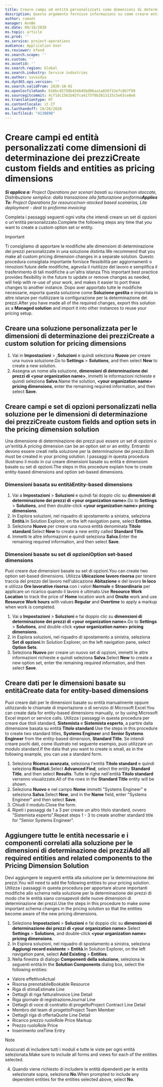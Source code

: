 ```yaml
---
title: Creare campi ed entità personalizzati come dimensioni di determinazione dei prezzi
description: Questo argomento fornisce informazioni su come creare entità o set di opzioni personalizzati.
author: rumant
manager: AnnBe
ms.date: 09/18/2020
ms.topic: article
ms.prod: ''
ms.service: project-operations
audience: Application User
ms.reviewer: kfend
ms.search.scope: ''
ms.custom: ''
ms.assetid: ''
ms.search.region: Global
ms.search.industry: Service industries
ms.author: suvaidya
ms.dyn365.ops.version: ''
ms.search.validFrom: 2020-10-01
ms.openlocfilehash: 616bcd5758b434b45bd06aa1a026f32efc8b7f99
ms.sourcegitcommit: 4cf1dc1561b92fca4175f0b3813133c5e63ce8e6
ms.translationtype: HT
ms.contentlocale: it-IT
ms.lasthandoff: 10/28/2020
ms.locfileid: "4130898"
---
```

# <a name="create-custom-fields-and-entities-as-pricing-dimensions"></a><span data-ttu-id="11f20-103">Creare campi ed entità personalizzati come dimensioni di determinazione dei prezzi</span><span class="sxs-lookup"><span data-stu-id="11f20-103">Create custom fields and entities as pricing dimensions</span></span>

<span data-ttu-id="11f20-104">_**Si applica a:** Project Operations per scenari basati su risorse/non stoccate, Distribuzione semplice: dalla transazione alla fatturazione proforma_</span><span class="sxs-lookup"><span data-stu-id="11f20-104">_**Applies To:** Project Operations for resource/non-stocked based scenarios, Lite deployment - deal to proforma invoicing_</span></span>

<span data-ttu-id="11f20-105">Completa i passaggi seguenti ogni volta che intendi creare un set di opzioni o un'entità personalizzato.</span><span class="sxs-lookup"><span data-stu-id="11f20-105">Complete the following steps any time that you want to create a custom option set or entity.</span></span>

> [!IMPORTANT]
> <span data-ttu-id="11f20-106">Ti consigliamo di apportare le modifiche alle dimensioni di determinazione dei prezzi personalizzate in una soluzione distinta.</span><span class="sxs-lookup"><span data-stu-id="11f20-106">We recommend that you make all custom pricing dimension changes in a separate solution.</span></span> <span data-ttu-id="11f20-107">Questo procedura consigliata importante fornisce flessibilità per aggiornamenti o rimozioni future delle modifiche, agevola il riutilizzo del lavoro e semplifica il trasferimento di tali modifiche a un'altra istanza.</span><span class="sxs-lookup"><span data-stu-id="11f20-107">This important best practice provides flexibility in the future to update or remove changes as needed, will help with re-use of your work, and makes it easier to port these changes to another instance.</span></span> <span data-ttu-id="11f20-108">Dopo aver apportato tutte le modifiche necessarie, esporta questa soluzione come **Soluzione gestita** e importala in altre istanze per riutilizzare la configurazione per la determinazione dei prezzi.</span><span class="sxs-lookup"><span data-stu-id="11f20-108">After you have made all of the required changes, export this solution as a **Managed solution** and import it into other instances to reuse your pricing setup.</span></span>


## <a name="create-a-custom-solution-for-pricing-dimensions"></a><span data-ttu-id="11f20-109">Creare una soluzione personalizzata per le dimensioni di determinazione dei prezzi</span><span class="sxs-lookup"><span data-stu-id="11f20-109">Create a custom solution for pricing dimensions</span></span>
1. <span data-ttu-id="11f20-110">Vai in **Impostazioni** > ,**Soluzioni** e quindi seleziona **Nuovo** per creare una nuova soluzione.</span><span class="sxs-lookup"><span data-stu-id="11f20-110">Go to **Settings** > **Solutions**, and then select **New** to create a new solution.</span></span> 
2. <span data-ttu-id="11f20-111">Assegna un nome alla soluzione, **dimensioni di determinazione dei prezzi di \<your organization name>**, immetti le informazioni richieste e quindi seleziona **Salva**.</span><span class="sxs-lookup"><span data-stu-id="11f20-111">Name the solution, **\<your organization name> pricing dimensions**, enter the remaining required information, and then select **Save**.</span></span>
  
## <a name="create-custom-fields-and-option-sets-in-the-pricing-dimension-solution"></a><span data-ttu-id="11f20-112">Creare campi e set di opzioni personalizzati nella soluzione per le dimensioni di determinazione dei prezzi</span><span class="sxs-lookup"><span data-stu-id="11f20-112">Create custom fields and option sets in the pricing dimension solution</span></span>

<span data-ttu-id="11f20-113">Una dimensione di determinazione dei prezzi può essere un set di opzioni o un'entità.</span><span class="sxs-lookup"><span data-stu-id="11f20-113">A pricing dimension can be an option set or an entity.</span></span> <span data-ttu-id="11f20-114">Entrambi devono essere creati nella soluzione per la determinazione dei prezzi.</span><span class="sxs-lookup"><span data-stu-id="11f20-114">Both must be created in your pricing solution.</span></span> <span data-ttu-id="11f20-115">I passaggi in questa procedura illustrano il modo in cui creare dimensioni basate su entità e dimensioni basate su set di opzioni.</span><span class="sxs-lookup"><span data-stu-id="11f20-115">The steps in this procedure explain how to create entity-based dimensions and option set-based dimensions.</span></span>

### <a name="entity-based-dimensions"></a><span data-ttu-id="11f20-116">Dimensioni basata su entità</span><span class="sxs-lookup"><span data-stu-id="11f20-116">Entity-based dimensions</span></span>

1. <span data-ttu-id="11f20-117">Vai a **Impostazioni** > **Soluzioni** e quindi fai doppio clic su **dimensioni di determinazione dei prezzi di \<your organization name>**.</span><span class="sxs-lookup"><span data-stu-id="11f20-117">Go to **Settings** > **Solutions**, and then double-click **\<your organization name> pricing dimensions**.</span></span>
2. <span data-ttu-id="11f20-118">In Esplora soluzioni, nel riquadro di spostamento a sinistra, seleziona **Entità**.</span><span class="sxs-lookup"><span data-stu-id="11f20-118">In Solution Explorer, on the left navigation pane, select **Entities**.</span></span>
3. <span data-ttu-id="11f20-119">Seleziona **Nuovo** per creare una nuova entità denominata **Titolo standard**.</span><span class="sxs-lookup"><span data-stu-id="11f20-119">Select **New** to create a new entity called **Standard Title**.</span></span> 
4. <span data-ttu-id="11f20-120">Immetti le altre informazioni e quindi seleziona **Salva**.</span><span class="sxs-lookup"><span data-stu-id="11f20-120">Enter the remaining required information, and then select **Save**.</span></span>


### <a name="option-set-based-dimensions"></a><span data-ttu-id="11f20-121">Dimensioni basate su set di opzioni</span><span class="sxs-lookup"><span data-stu-id="11f20-121">Option set-based dimensions</span></span> 
<span data-ttu-id="11f20-122">Puoi creare due dimensioni basate su set di opzioni.</span><span class="sxs-lookup"><span data-stu-id="11f20-122">You can create two option set-based dimensions.</span></span> <span data-ttu-id="11f20-123">Utilizza **Ubicazione lavoro risorsa** per tenere traccia del prezzo del lavoro nell'ubicazione **Abitazione** e del lavoro **In loco** e utilizza **Ore lavorative risorsa** con i valori **Normale** e **Straordinario** per applicare un ricarico quando il lavoro è ultimato.</span><span class="sxs-lookup"><span data-stu-id="11f20-123">Use **Resource Work Location** to track the price of **Home** location work and **Onsite** work and use **Resource Work hours** with values **Regular** and **Overtime** to apply a markup when work is completed.</span></span>


1. <span data-ttu-id="11f20-124">Vai a **Impostazioni** > **Soluzioni** e fai doppio clic su **dimensioni di determinazione dei prezzi di \<your organization name>**.</span><span class="sxs-lookup"><span data-stu-id="11f20-124">Go to **Settings** > **Solutions**, and double-click  **\<your organization name> pricing dimensions**.</span></span> 
2. <span data-ttu-id="11f20-125">In Esplora soluzioni, nel riquadro di spostamento a sinistra, seleziona **Set di opzioni**.</span><span class="sxs-lookup"><span data-stu-id="11f20-125">In Solution Explorer, on the left navigation pane, select  **Option Sets**.</span></span> 
3. <span data-ttu-id="11f20-126">Seleziona **Nuovo** per creare un nuovo set di opzioni, immetti le altre informazioni richieste e quindi seleziona **Salva**.</span><span class="sxs-lookup"><span data-stu-id="11f20-126">Select **New** to create a new option set, enter the remaining required information, and then select **Save**.</span></span>

## <a name="create-data-for-entity-based-dimensions"></a><span data-ttu-id="11f20-127">Creare dati per le dimensioni basate su entità</span><span class="sxs-lookup"><span data-stu-id="11f20-127">Create data for entity-based dimensions</span></span>

<span data-ttu-id="11f20-128">Puoi creare dati per le dimensioni basate su entità manualmente oppure utilizzando le chiamate di importazione o di servizio di Microsoft Excel.</span><span class="sxs-lookup"><span data-stu-id="11f20-128">You can create data for entity-based dimensions manually, or by using Microsoft Excel import or service calls.</span></span> <span data-ttu-id="11f20-129">Utilizza i passaggi in questa procedura per creare due titoli standard, **Sistemista** e **Sistemista esperto**, a partire dalla dimensione basata su entità **Titolo standard**.</span><span class="sxs-lookup"><span data-stu-id="11f20-129">Use the steps in this procedure to create two standard titles, **Systems Engineer** and **Senior Systems Engineer** from the entity-based dimension, **Standard Title**.</span></span> <span data-ttu-id="11f20-130">Se intendi creare pochi dati, come illustrato nel seguente esempio, puoi utilizzare un modulo standard.</span><span class="sxs-lookup"><span data-stu-id="11f20-130">If the data that you want to create is small, as in the following example, you can use a standard form.</span></span>

1. <span data-ttu-id="11f20-131">Seleziona **Ricerca avanzata**, seleziona l'entità **Titolo standard** e quindi seleziona **Risultati**.</span><span class="sxs-lookup"><span data-stu-id="11f20-131">Select **Advanced Find**, select the entity **Standard Title**, and then select **Results**.</span></span> <span data-ttu-id="11f20-132">Tutte le righe nell'entità **Titolo standard** verranno visualizzate.</span><span class="sxs-lookup"><span data-stu-id="11f20-132">All of the rows in the **Standard Title** entity will be shown.</span></span>
2. <span data-ttu-id="11f20-133">Seleziona **Nuovo** e nel campo **Nome** immetti "Systems Engineer" e seleziona **Salva**.</span><span class="sxs-lookup"><span data-stu-id="11f20-133">Select **New**, and in the **Name** field, enter "Systems Engineer" and then select **Save**.</span></span>
3. <span data-ttu-id="11f20-134">Chiudi il modulo.</span><span class="sxs-lookup"><span data-stu-id="11f20-134">Close the form.</span></span> 
4. <span data-ttu-id="11f20-135">Ripeti i passaggi da 1 a 3 per creare un altro titolo standard, ovvero "Sistemista esperto".</span><span class="sxs-lookup"><span data-stu-id="11f20-135">Repeat steps 1 - 3 to create another standard title for "Senior Systems Engineer".</span></span>

## <a name="add-all-required-entities-and-related-components-to-the-pricing-dimension-solution"></a><span data-ttu-id="11f20-136">Aggiungere tutte le entità necessarie e i componenti correlati alla soluzione per le dimensioni di determinazione dei prezzi</span><span class="sxs-lookup"><span data-stu-id="11f20-136">Add all required entities and related components to the Pricing Dimension Solution</span></span>
<span data-ttu-id="11f20-137">Devi aggiungere le seguenti entità alla soluzione per la determinazione dei prezzi.</span><span class="sxs-lookup"><span data-stu-id="11f20-137">You will need to add the following entities to your pricing solution.</span></span> <span data-ttu-id="11f20-138">Utilizza i passaggi in questa procedura per apportare alcune importanti modifiche allo schema nella soluzione per la determinazione dei prezzi di modo che le entità siano consapevoli delle nuove dimensioni di determinazione dei prezzi.</span><span class="sxs-lookup"><span data-stu-id="11f20-138">Use the steps in this procedure to make some important schema changes in the pricing solution so that the entities become aware of the new pricing dimensions.</span></span>

1. <span data-ttu-id="11f20-139">Seleziona **Impostazioni** > **Soluzioni** e fai doppio clic su **dimensioni di determinazione dei prezzi di \<your organization name>**.</span><span class="sxs-lookup"><span data-stu-id="11f20-139">Select **Settings** > **Solutions**, and double-click **\<your organization name> pricing dimensions**.</span></span> 
2. <span data-ttu-id="11f20-140">In Esplora soluzioni, nel riquadro di spostamento a sinistra, seleziona **Aggiungi record esistente** > **Entità**.</span><span class="sxs-lookup"><span data-stu-id="11f20-140">In Solution Explorer, on the left navigation pane, select **Add Existing** > **Entities**.</span></span>
3. <span data-ttu-id="11f20-141">Nella finestra di dialogo **Componenti della soluzione**, seleziona le seguenti entità:</span><span class="sxs-lookup"><span data-stu-id="11f20-141">In the **Solution Components** dialog box, select the following entities:</span></span>

  - <span data-ttu-id="11f20-142">Valore effettivo</span><span class="sxs-lookup"><span data-stu-id="11f20-142">Actual</span></span>
  - <span data-ttu-id="11f20-143">Risorsa prenotabile</span><span class="sxs-lookup"><span data-stu-id="11f20-143">Bookable Resource</span></span>
  - <span data-ttu-id="11f20-144">Riga di stima</span><span class="sxs-lookup"><span data-stu-id="11f20-144">Estimate Line</span></span>
  - <span data-ttu-id="11f20-145">Dettagli di riga fattura</span><span class="sxs-lookup"><span data-stu-id="11f20-145">Invoice Line Detail</span></span>
  - <span data-ttu-id="11f20-146">Riga giornale di registrazione</span><span class="sxs-lookup"><span data-stu-id="11f20-146">Journal Line</span></span>
  - <span data-ttu-id="11f20-147">Dettagli di voce di contratto di progetto</span><span class="sxs-lookup"><span data-stu-id="11f20-147">Project Contract Line Detail</span></span>
  - <span data-ttu-id="11f20-148">Membro del team di progetto</span><span class="sxs-lookup"><span data-stu-id="11f20-148">Project Team Member</span></span>
  - <span data-ttu-id="11f20-149">Dettagli riga di offerta</span><span class="sxs-lookup"><span data-stu-id="11f20-149">Quote Line Detail</span></span>
  - <span data-ttu-id="11f20-150">Ricarico prezzo ruolo</span><span class="sxs-lookup"><span data-stu-id="11f20-150">Role Price Markup</span></span>
  - <span data-ttu-id="11f20-151">Prezzo ruolo</span><span class="sxs-lookup"><span data-stu-id="11f20-151">Role Price</span></span> 
  - <span data-ttu-id="11f20-152">Inserimento ore</span><span class="sxs-lookup"><span data-stu-id="11f20-152">Time Entry</span></span> 


> [!NOTE]
> <span data-ttu-id="11f20-153">Assicurati di includere tutti i moduli e tutte le viste per ogni entità selezionata.</span><span class="sxs-lookup"><span data-stu-id="11f20-153">Make sure to include all forms and views for each of the entities selected.</span></span>

4. <span data-ttu-id="11f20-154">Quando viene richiesto di includere le entità dipendenti per le entità selezionate sopra, seleziona **No**.</span><span class="sxs-lookup"><span data-stu-id="11f20-154">When prompted to include any dependent entities for the entities selected above, select **No**.</span></span>

